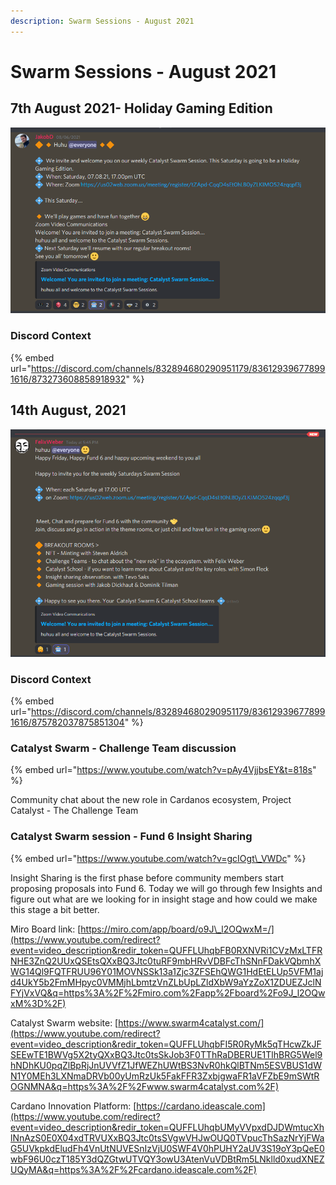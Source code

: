 ```yaml
---
description: Swarm Sessions - August 2021
---
```


# Swarm Sessions - August 2021

## 7th August 2021- Holiday Gaming Edition

![This Saturday is going to be a Holiday Gaming Edition.](../.gitbook/assets/2021-08-11-1-.png)

### Discord Context

{% embed url="https://discord.com/channels/832894680290951179/836129396778991616/873273608858918932" %}

## 14th August, 2021

![](../.gitbook/assets/2021-08-13-15-.png)

### Discord Context

{% embed url="https://discord.com/channels/832894680290951179/836129396778991616/875782037875851304" %}

### Catalyst Swarm - Challenge Team discussion

{% embed url="https://www.youtube.com/watch?v=pAy4VjjbsEY&t=818s" %}

Community chat about the new role in Cardanos ecosystem, Project Catalyst - The Challenge Team

### Catalyst Swarm session - Fund 6 Insight Sharing

{% embed url="https://www.youtube.com/watch?v=gcIOgt\_VWDc" %}

Insight Sharing is the first phase before community members start proposing proposals into Fund 6. Today we will go through few Insights and figure out what are we looking for in insight stage and how could we make this stage a bit better. 

Miro Board link: [https://miro.com/app/board/o9J\_l2OQwxM=/](https://www.youtube.com/redirect?event=video_description&redir_token=QUFFLUhqbFB0RXNVRi1CVzMxLTFRNHE3ZnQ2UUxQSEtsQXxBQ3Jtc0tuRF9mbHRvVDBFcThSNnFDakVQbmhXWG14Ql9FQTFRUU96Y01MOVNSSk13a1Zjc3ZFSEhQWG1HdEtELUp5VFM1ajd4UkY5b2FmMHpyc0VMMjhLbmtzVnZLbUpLZldXbW9aYzZoX1ZDUEZJclNFYjVxVQ&q=https%3A%2F%2Fmiro.com%2Fapp%2Fboard%2Fo9J_l2OQwxM%3D%2F) 

Catalyst Swarm website: [https://www.swarm4catalyst.com/](https://www.youtube.com/redirect?event=video_description&redir_token=QUFFLUhqbFI5R0RyMk5qTHcwZkJFSEEwTE1BWVg5X2tyQXxBQ3Jtc0tsSkJob3F0TThRaDBERUE1TlhBRG5Wel9hNDhKU0pqZlBpRjJnUVVfZ1JfWEZhUWtBS3NvR0hkQlBTNm5ESVBUS1dWN1Y0MEh3LXNmaDRVb00yUmRzUk5FakFFR3ZxbjgwaFR1aVFZbE9mSWtROGNMNA&q=https%3A%2F%2Fwww.swarm4catalyst.com%2F) 

Cardano Innovation Platform: [https://cardano.ideascale.com](https://www.youtube.com/redirect?event=video_description&redir_token=QUFFLUhqbUMyVVpxdDJDWmtucXhlNnAzS0E0X04xdTRVUXxBQ3Jtc0tsSVgwVHJwOUQ0TVpucThSazNrYjFWaG5UVkpkdEludFh4VnUtNUVESnIzVjU0SWF4V0hPUHY2aUV3S19oY3pQeE0wbF96U0czT185Y3dQZGtwUTVQY3owU3AtenVuVDBtRm5LNklld0xudXNEZUQyMA&q=https%3A%2F%2Fcardano.ideascale.com%2F)







